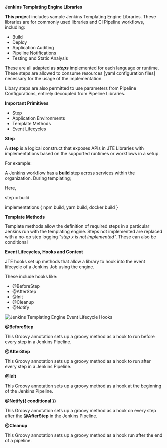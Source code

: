 **Jenkins Templating Engine Libraries**

**This proje**ct includes sample Jenkins Templating Engine Libraries. These libraries are for commonly used libraries and CI Pipeline workflows, including:

-   Build
-   Deploy
-   Application Auditing
-   Pipeline Notifications
-   Testing and Static Analysis

These are all adapted as **_steps_**  implemented for each language or runtime. These steps are allowed to consume resources [yaml configuration files] necessary for the usage of the implementation.

Libary steps are also permitted to use parameters from Pipeline Configurations, entirely decoupled from Pipeline Libraries.

  

**Important Primitives**

-   Step
-   Application Environments
-   Template Methods
-   Event Lifecycles

  

**Step**

A **step** is a logical construct that exposes APIs in JTE Libraries with implementations based on the supported runtimes or workflows in a setup.

For example:

A Jenkins workflow has a **build** step across services within the organization. During templating;

Here,

step = build

implementations { npm build, yarn build, docker build }

  

  

**Template Methods**

Template methods allow the definition of required steps in a particular Jenkins run with the templating engine. Steps not implemented are replaced with a no-op step logging _"step x is not implemented"._ These can also be conditional

  

**Event Lifecycles, Hooks and Context**

JTE hooks set up methods that allow a library to hook into the event lifecycle of a Jenkins Job using the engine.

These include hooks like:

-   @BeforeStep
-   @AfterStep
-   @Init
-   @Cleanup
-   @Notify

![Jenkins Templating Engine Event Lifecycle Hooks](https://boozallen.github.io/sdp-docs/jte/2.2.2/library-development/_images/lifecycle_hook.png)

**@BeforeStep**

This Groovy annotation sets up a groovy method as a hook to run before every step in a Jenkins Pipeline.

  

**@AfterStep**

This Groovy annotation sets up a groovy method as a hook to run after every step in a Jenkins Pipeline.

  

**@Init**

This Groovy annotation sets up a groovy method as a hook at the beginning of the Jenkins Pipeline.

  

**@Notify({ conditional })**

This Groovy annotation sets up a groovy method as a hook on every step after the **@AfterStep** in the Jenkins Pipeline.

  

**@Cleanup**

This Groovy annotation sets up a groovy method as a hook run after the end of a pipeline.